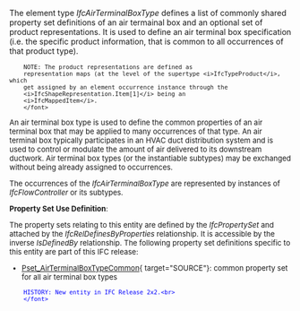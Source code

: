 ﻿The element type _IfcAirTerminalBoxType_ defines a list of commonly shared property set definitions of an air termainal box and an optional set of product representations. It is used to define an air terminal box specification (i.e. the specific product information, that is common to all occurrences of that product type).

> <font size="-1">
		NOTE: The product representations are defined as
		representation maps (at the level of the supertype <i>IfcTypeProduct</i>, which
		get assigned by an element occurrence instance through the
		<i>IfcShapeRepresentation.Item[1]</i> being an
		<i>IfcMappedItem</i>.
    	</font>

An air terminal box type is used to define the common properties of an air terminal box that may be applied to many occurrences of that type. An air terminal box typically participates in an HVAC duct distribution system and is used to control or modulate the amount of air delivered to its downstream ductwork. Air terminal box types (or the instantiable subtypes) may be exchanged without being already assigned to occurrences.

The occurrences of the _IfcAirTerminalBoxType_ are represented by instances of _IfcFlowController_ or its subtypes.

****Property Set Use Definition****:

The property sets relating to this entity are defined by the _IfcPropertySet_ and attached by the _IfcRelDefinesByProperties_ relationship. It is accessible by the inverse _IsDefinedBy_ relationship. The following property set definitions specific to this entity are part of this IFC release:

* [Pset_AirTerminalBoxTypeCommon](../../psd/IfcHvacDomain/Pset_AirTerminalBoxTypeCommon.xml){ target="SOURCE"}: common property set for all air terminal box types 

> <font color="#0000ff" size="-1">
    	HISTORY: New entity in IFC Release 2x2.<br>
    	</font>